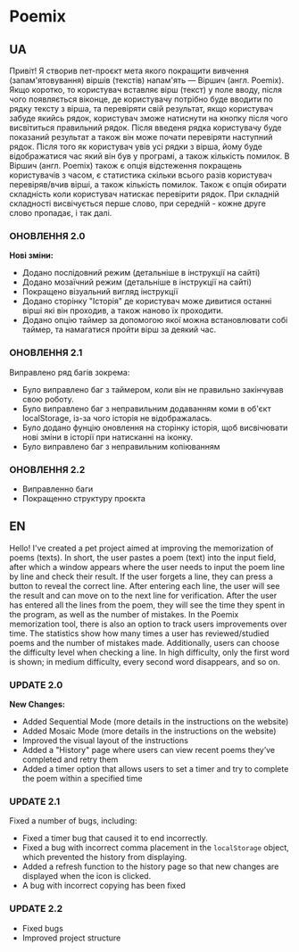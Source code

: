 # Poemix
## UA
Привіт! Я створив пет-проєкт мета якого покращити вивчення (запам'ятовування) віршів (текстів) напам'ять — Віршич (англ. Poemix). 
Якщо коротко, то користувач вставляє вірш (текст) у поле вводу, після чого появляється віконце, 
де користувачу потрібно буде вводити по рядку тексту з вірша, та перевіряти свій результат, 
якщо користувач забуде якийсь рядок, користувач зможе натиснути на кнопку після чого висвітиться правильний рядок. 
Після введеня рядка користувачу буде показаний результат а також він може почати перевіряти наступний рядок.
Після того як користувач увів усі рядки з вірша, йому буде відображатися час який він був у програмі,
а також кількість помилок.
В Віршич (англ. Poemix) також є опція відстеження покращень користувачів з часом, 
є статистика скільки всього разів користувач перевіряв/вчив вірші, а також кількість помилок.
Також є опція обирати складність коли користувач натискає перевірити рядок. 
При складній складності висвічується перше слово, при середній - кожне друге слово пропадає, і так далі.

### ОНОВЛЕННЯ 2.0
**Нові зміни:**
- Додано послідовний режим (детальніше в інструкції на сайті)
- Додано мозаїчний режим (детальніше в інструкції на сайті)
- Покращено візуальний вигляд інструкції
- Додано сторінку "Історія" де користувач може дивитися останні вірші які він проходив, а також наново їх проходити.
- Додано опцію таймер за допомогою якої можна встановлювати собі таймер, та намагатися пройти вірш за деякий час.

### ОНОВЛЕННЯ 2.1
Виправлено ряд багів зокрема:
- Було виправлено баг з таймером, коли він не правильно закінчував свою роботу.
- Було виправлено баг з неправильним додаванням коми в об'єкт localStorage, із-за чого історія не відображалась.
- Було додано фунцію оновлення на сторінку історія, щоб висвічювати нові зміни в історії при натисканні на іконку.
- Було виправлено баг з неправильним копіюванням

### ОНОВЛЕННЯ 2.2
- Виправленно баги
- Покращенно структуру проєкта


## EN
Hello! I've created a pet project aimed at improving the memorization of poems (texts). 
In short, the user pastes a poem (text) into the input field, 
after which a window appears where the user needs to input the poem line by line and check their result. 
If the user forgets a line, they can press a button to reveal the correct line. After entering each line,
the user will see the result and can move on to the next line for verification.
After the user has entered all the lines from the poem, they will see the time they spent in the program, 
as well as the number of mistakes.
In the Poemix memorization tool, there is also an option to track users improvements over time. 
The statistics show how many times a user has reviewed/studied poems and the number of mistakes made.
Additionally, users can choose the difficulty level when checking a line. In high difficulty, 
only the first word is shown; in medium difficulty, every second word disappears, and so on.

### UPDATE 2.0
**New Changes:**
- Added Sequential Mode (more details in the instructions on the website)
- Added Mosaic Mode (more details in the instructions on the website)
- Improved the visual layout of the instructions
- Added a "History" page where users can view recent poems they’ve completed and retry them
- Added a timer option that allows users to set a timer and try to complete the poem within a specified time

### UPDATE 2.1
Fixed a number of bugs, including:
- Fixed a timer bug that caused it to end incorrectly.
- Fixed a bug with incorrect comma placement in the `localStorage` object, which prevented the history from displaying.
- Added a refresh function to the history page so that new changes are displayed when the icon is clicked.
- A bug with incorrect copying has been fixed

### UPDATE 2.2
- Fixed bugs
- Improved project structure
